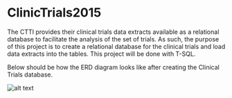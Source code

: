 # ClinicTrials2015

The CTTI  provides their clinical trials data extracts available as a relational database to facilitate the analysis of the set of trials. As such, the purpose of this project is to create a relational database for the clinical trials and load data extracts into the tables. This project will be done with T-SQL.

Below should be how the ERD diagram looks like after creating the Clinical Trials database. 


![alt text](http://i.imgur.com/1HCZ9XL.png)
